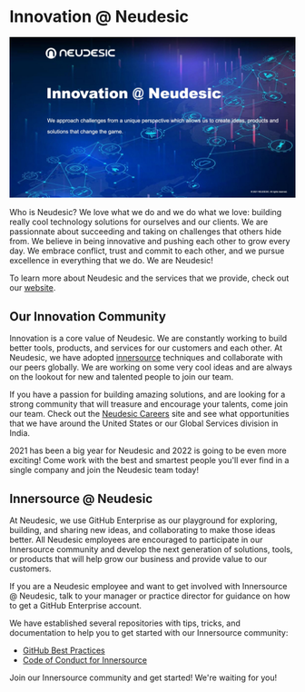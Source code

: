 # Innovation @ Neudesic

![Innovation @ Neudesic](innovation.jpg)

Who is Neudesic? We love what we do and we do what we love: building really cool technology solutions for ourselves and our clients. We are passionnate about succeeding and taking on challenges that others hide from. We believe in being innovative and pushing each other to grow every day. We embrace conflict, trust and commit to each other, and we pursue excellence in everything that we do. We are Neudesic!

To learn more about Neudesic and the services that we provide, check out our [website](https://www.neudesic.com).

## Our Innovation Community

Innovation is a core value of Neudesic. We are constantly working to build better tools, products, and services for our customers and each other. At Neudesic, we have adopted [innersource](https://resources.github.com/whitepapers/introduction-to-innersource/) techniques and collaborate with our peers globally. We are working on some very cool ideas and are always on the lookout for new and talented people to join our team.

If you have a passion for building amazing solutions, and are looking for a strong community that will treasure and encourage your talents, come join our team. Check out the [Neudesic Careers](https://www.neudesic.com/careers/) site and see what opportunities that we have around the United States or our Global Services division in India.

2021 has been a big year for Neudesic and 2022 is going to be even more exciting! Come work with the best and smartest people you'll ever find in a single company and join the Neudesic team today!

## Innersource @ Neudesic

At Neudesic, we use GitHub Enterprise as our playground for exploring, building, and sharing new ideas, and collaborating to make those ideas better. All Neudesic employees are encouraged to participate in our Innersource community and develop the next generation of solutions, tools, or products that will help grow our business and provide value to our customers.

If you are a Neudesic employee and want to get involved with Innersource @ Neudesic, talk to your manager or practice director for guidance on how to get a GitHub Enterprise account.

We have established several repositories with tips, tricks, and documentation to help you to get started with our Innersource community:

* [GitHub Best Practices](https://github.com/neudesic/github-best-practices)
* [Code of Conduct for Innersource](https://github.com/neudesic/intro-to-innersource/blob/main/CODE_OF_CONDUCT.md)

Join our Innersource community and get started! We're waiting for you!

